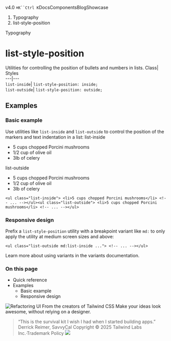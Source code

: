 v4.0
`⌘K``Ctrl K`DocsComponentsBlogShowcase
  1. Typography
  2. list-style-position


Typography
# list-style-position
Utilities for controlling the position of bullets and numbers in lists.
Class| Styles  
---|---  
`list-inside`| `list-style-position: inside;`  
`list-outside`| `list-style-position: outside;`  
## Examples
### Basic example
Use utilities like `list-inside` and `list-outside` to control the position of the markers and text indentation in a list:
list-inside
  * 5 cups chopped Porcini mushrooms
  * 1/2 cup of olive oil
  * 3lb of celery


list-outside
  * 5 cups chopped Porcini mushrooms
  * 1/2 cup of olive oil
  * 3lb of celery


```
<ul class="list-inside"> <li>5 cups chopped Porcini mushrooms</li> <!-- ... --></ul><ul class="list-outside"> <li>5 cups chopped Porcini mushrooms</li> <!-- ... --></ul>
```

### Responsive design
Prefix a `list-style-position` utility with a breakpoint variant like `md:` to only apply the utility at medium screen sizes and above:
```
<ul class="list-outside md:list-inside ..."> <!-- ... --></ul>
```

Learn more about using variants in the variants documentation.
### On this page
  * Quick reference
  * Examples
    * Basic example
    * Responsive design


![Refactoring UI](https://tailwindcss.com/_next/image?url=%2F_next%2Fstatic%2Fmedia%2Fbook-promo.27d91093.png&w=256&q=75)
From the creators of Tailwind CSS
Make your ideas look awesome, without relying on a designer.
> “This is the survival kit I wish I had when I started building apps.”
> Derrick Reimer, SavvyCal
Copyright © 2025 Tailwind Labs Inc.·Trademark Policy
![](https://cdn.usefathom.com/?h=https%3A%2F%2Ftailwindcss.com&p=%2Fdocs%2Flist-style-position&r=&sid=PMFMDJGK&qs=%7B%7D&cid=52158944)
